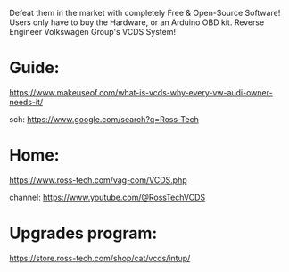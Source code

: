 Defeat them in the market with completely Free & Open-Source Software! Users only have to buy the Hardware, or an Arduino OBD kit. Reverse Engineer Volkswagen Group's VCDS System!

# Guide:
https://www.makeuseof.com/what-is-vcds-why-every-vw-audi-owner-needs-it/

sch: https://www.google.com/search?q=Ross-Tech

# Home:
https://www.ross-tech.com/vag-com/VCDS.php

channel: https://www.youtube.com/@RossTechVCDS

# Upgrades program:
https://store.ross-tech.com/shop/cat/vcds/intup/
